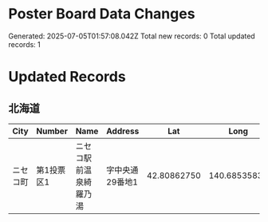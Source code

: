 # Poster Board Data Changes

Generated: 2025-07-05T01:57:08.042Z
Total new records: 0
Total updated records: 1

# Updated Records

## 北海道

| City | Number | Name | Address | Lat | Long | File |
|------|--------|------|---------|-----|------|------|
| ニセコ町 | 第1投票区1 | ニセコ駅前温泉綺羅乃湯 | 字中央通29番地1 | 42.80862750 | 140.68535830 | ニセコ町_normalized.csv |

